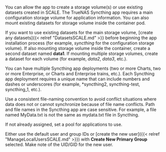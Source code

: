 &NewLine;

You can allow the app to create a storage volume(s) or use existing datasets created in SCALE.
The TrueNAS Syncthing app requires a main configuration storage volume for application information. 
You can also mount existing datasets for storage volume inside the container pod.

If you want to use existing datasets for the main storage volume, [create any datasets]{{< relref "DatasetsSCALE.md" >}} before beginning the app installation process (for example, *syncthing* for the configuration storage volume). 
If also mounting storage volume inside the container, create a second dataset named **data1**. If mounting multiple storage volumes, create a dataset for each volume (for example, *data2*, *data3*, etc.). 

You can have multiple Syncthing app deployments (two or more Charts, two or more Enterprise, or Charts and Enterprise trains, etc.). 
Each Syncthing app deployment requires a unique name that can include numbers and dashes or underscores (for example, *syncthing2, syncthing-test, syncthing_1, etc.). 

Use a consistent file-naming convention to avoid conflict situations where data does not or cannot synchronize because of file name conflicts.
Path and file names in the Syncthing app are case sensitive. For example, a file named MyData.txt is not the same as mydata.txt file in Syncthing.

If not already assigned, set a pool for applications to use.

Either use the default user and group IDs or [create the new user]({{< relref "ManageLocalUsersSCALE.md" >}}) with **Create New Primary Group** selected. 
Make note of the UID/GID for the new user.